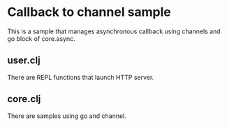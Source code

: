 # Callback to channel sample

This is a sample that manages asynchronous callback using channels and go block of core.async.

## user.clj

There are REPL functions that launch HTTP server.

## core.clj

There are samples using go and channel.
